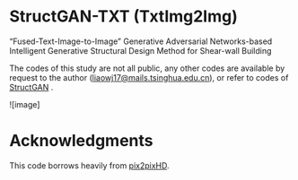 # StructGAN-TXT (TxtImg2Img)
“Fused-Text-Image-to-Image” Generative Adversarial Networks-based Intelligent Generative Structural Design Method for Shear-wall Building

The codes of this study are not all public, any other codes are available by request to the author (liaowj17@mails.tsinghua.edu.cn), or refer to codes of [StructGAN](https://github.com/wenjie-liao/StructGAN_v1) .

![image]

# Acknowledgments
This code borrows heavily from [pix2pixHD](https://github.com/NVIDIA/pix2pixHD).
